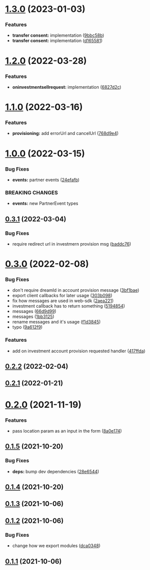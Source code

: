 # [1.3.0](https://github.com/dreamstechnology/dreams-web-sdk/compare/v1.2.0...v1.3.0) (2023-01-03)


### Features

* **transfer consent:** implementation ([9bbc58b](https://github.com/dreamstechnology/dreams-web-sdk/commit/9bbc58b7cc896c2f938afd8648c45baf9d32194d))
* **transfer consent:** implementation ([d165581](https://github.com/dreamstechnology/dreams-web-sdk/commit/d16558104fd0e51670776a58a07e471aa43412d5))

# [1.2.0](https://github.com/dreamstechnology/dreams-web-sdk/compare/v1.1.0...v1.2.0) (2022-03-28)


### Features

* **oninvestmentsellrequest:** implementation ([6827d2c](https://github.com/dreamstechnology/dreams-web-sdk/commit/6827d2cc211099579b1fad212f1cf77c05437a96))

# [1.1.0](https://github.com/dreamstechnology/dreams-web-sdk/compare/v1.0.0...v1.1.0) (2022-03-16)


### Features

* **provisioning:** add errorUrl and cancelUrl ([768d9e4](https://github.com/dreamstechnology/dreams-web-sdk/commit/768d9e42c357d27715b7b5d0eb5738d127f2d614))

# [1.0.0](https://github.com/dreamstechnology/dreams-web-sdk/compare/v0.3.1...v1.0.0) (2022-03-15)


### Bug Fixes

* **events:** partner events ([24efafb](https://github.com/dreamstechnology/dreams-web-sdk/commit/24efafb516b2ccde40fe986f98c933d83dce1407))


### BREAKING CHANGES

* **events:** new PartnerEvent types

## [0.3.1](https://github.com/dreamstechnology/dreams-web-sdk/compare/v0.3.0...v0.3.1) (2022-03-04)


### Bug Fixes

* require redirect url in investmern provision msg ([baddc76](https://github.com/dreamstechnology/dreams-web-sdk/commit/baddc76344b6774fe29a526b3205baf78c9ec8e8))

# [0.3.0](https://github.com/dreamstechnology/dreams-web-sdk/compare/v0.2.2...v0.3.0) (2022-02-08)


### Bug Fixes

* don't require dreamId in account provision message ([3bf1bae](https://github.com/dreamstechnology/dreams-web-sdk/commit/3bf1baefee05d5628106a697525e222a2e2fb843))
* export client callbacks for later usage ([303b098](https://github.com/dreamstechnology/dreams-web-sdk/commit/303b0982143e64e6d6789a1cfa0d339e08222658))
* fix how messages are used in web-sdk ([2aea221](https://github.com/dreamstechnology/dreams-web-sdk/commit/2aea221cf1c74a6e2b6ebd24e8dff7756a8680ca))
* investment callback has to return something ([5194854](https://github.com/dreamstechnology/dreams-web-sdk/commit/51948543155a7cd1e0a7bff4e64dff9e4ed5eaa6))
* messages ([66d9d99](https://github.com/dreamstechnology/dreams-web-sdk/commit/66d9d9923ebfbc684bfaa1cad9d3e7b90ce2d903))
* messages ([1bb3125](https://github.com/dreamstechnology/dreams-web-sdk/commit/1bb312511e2e4f8d66f4bc1c3e5ddd2cdce5131b))
* rename messages and it's usage ([f1d3845](https://github.com/dreamstechnology/dreams-web-sdk/commit/f1d3845b45fb2c13682e7511abf711ccbb76712f))
* typo ([9a612f9](https://github.com/dreamstechnology/dreams-web-sdk/commit/9a612f911ba1c8f2390af365d14338c506c9e9ae))


### Features

* add on investment account provision requested handler ([417ffda](https://github.com/dreamstechnology/dreams-web-sdk/commit/417ffdaa10d554a03bfe1de1d418e232fd7c311c))

## [0.2.2](https://github.com/dreamstechnology/dreams-web-sdk/compare/v0.2.1...v0.2.2) (2022-02-04)

## [0.2.1](https://github.com/dreamstechnology/dreams-web-sdk/compare/v0.2.0...v0.2.1) (2022-01-21)

# [0.2.0](https://github.com/getdreams/dreams-web-sdk/compare/v0.1.5...v0.2.0) (2021-11-19)


### Features

* pass location param as an input in the form ([8a0e174](https://github.com/getdreams/dreams-web-sdk/commit/8a0e174f3895a3c8110af18a8d3895b3dc639dad))

## [0.1.5](https://github.com/getdreams/dreams-web-sdk/compare/v0.1.4...v0.1.5) (2021-10-20)


### Bug Fixes

* **deps:** bump dev dependencies ([28e6544](https://github.com/getdreams/dreams-web-sdk/commit/28e65440dded7ca4dff0d75b53ca1f55250a7bda))

## [0.1.4](https://github.com/getdreams/dreams-web-sdk/compare/v0.1.3...v0.1.4) (2021-10-20)

## [0.1.3](https://github.com/getdreams/dreams-web-sdk/compare/v0.1.2...v0.1.3) (2021-10-06)

## [0.1.2](https://github.com/getdreams/dreams-web-sdk/compare/v0.1.1...v0.1.2) (2021-10-06)


### Bug Fixes

* change how we export modules ([dca0348](https://github.com/getdreams/dreams-web-sdk/commit/dca03485dcba3935296f47eb0ff7bb39fc622a97))

## [0.1.1](https://github.com/getdreams/dreams-web-sdk/compare/v0.1.0...v0.1.1) (2021-10-06)
